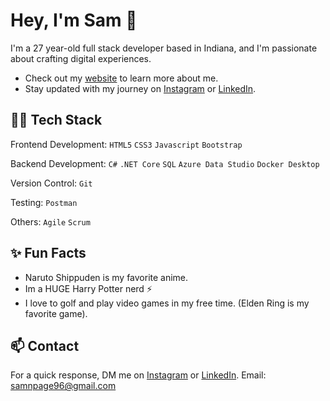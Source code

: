 # Hey, I'm Sam 👋

I'm a 27 year-old full stack developer based in Indiana, and I'm passionate about crafting digital experiences.

* Check out my [website](https://samnpage.github.io/Personal-Portfolio/) to learn more about me.
* Stay updated with my journey on [Instagram](https://www.instagram.com/samnpage/) or [LinkedIn](https://www.linkedin.com/in/sam-page-012688243/).


## 👩‍💻 Tech Stack

Frontend Development: ```HTML5``` ```CSS3``` ```Javascript``` ```Bootstrap```

Backend Development: ```C#``` ```.NET Core``` ```SQL``` ```Azure Data Studio``` ```Docker Desktop```

Version Control: ```Git```

Testing: ```Postman```

Others: ```Agile``` ```Scrum```

## ✨ Fun Facts

- Naruto Shippuden is my favorite anime.
- Im a HUGE Harry Potter nerd ⚡
- I love to golf and play video games in my free time. (Elden Ring is my favorite game).

## 📫 Contact

For a quick response, DM me on [Instagram](https://www.instagram.com/samnpage/) or [LinkedIn](https://www.linkedin.com/in/sam-page-012688243/).
Email: samnpage96@gmail.com

